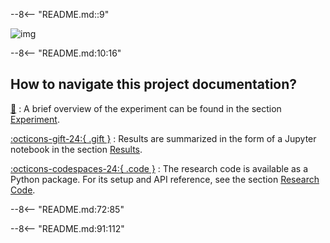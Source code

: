 --8<-- "README.md::9"

![img](https://neurohum.cbs.mpg.de/8585/original-1730891929.webp?t=eyJ3aWR0aCI6MTY5NiwiZmlsZV9leHRlbnNpb24iOiJ3ZWJwIiwib2JqX2lkIjo4NTg1fQ%3D%3D--bf00a07c7807149dd48d110808c0d1be653c131f "Partial FaceSim3D paradigm")

--8<-- "README.md:10:16"

## How to navigate this project documentation?

[🗿](experiment.md "Go to Experiment") : A brief overview of the experiment can be found in the section [Experiment](experiment.md "Go to Experiment").

[:octicons-gift-24:{ .gift }](results.md "Go to Results") : Results are summarized in the form of a Jupyter notebook in the section [Results](results.md "Go to Results").

[:octicons-codespaces-24:{ .code }](code.md "Go to Research Code") : The research code is available as a Python package. For its setup and API reference, see the section [Research Code](code.md "Go to Research Code").

--8<-- "README.md:72:85"

--8<-- "README.md:91:112"

